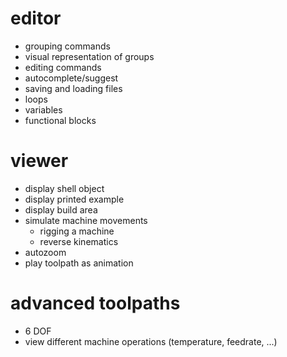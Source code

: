 # editor
- grouping commands
- visual representation of groups
- editing commands
- autocomplete/suggest
- saving and loading files
- loops
- variables
- functional blocks

# viewer
- display shell object
- display printed example
- display build area
- simulate machine movements
	- rigging a machine
	- reverse kinematics
- autozoom
- play toolpath as animation

# advanced toolpaths
- 6 DOF
- view different machine operations (temperature, feedrate, ...)
